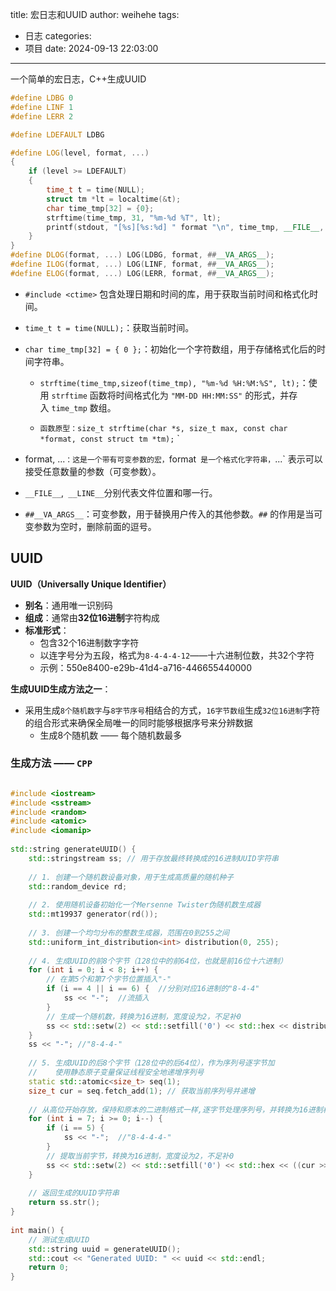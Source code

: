 title: 宏日志和UUID
author: weihehe
tags:
  - 日志
categories:
  - 项目
date: 2024-09-13 22:03:00
---
一个简单的宏日志，C++生成UUID
<!--more-->

```cpp
#define LDBG 0
#define LINF 1
#define LERR 2

#define LDEFAULT LDBG

#define LOG(level, format, ...)                                                                       \
{                                                                                                 \
    if (level >= LDEFAULT)                                                                        \
    {                                                                                             \
        time_t t = time(NULL);                                                                    \
        struct tm *lt = localtime(&t);                                                            \
        char time_tmp[32] = {0};                                                                  \
        strftime(time_tmp, 31, "%m-%d %T", lt);                                                   \
        printf(stdout, "[%s][%s:%d] " format "\n", time_tmp, __FILE__, __LINE__, ##__VA_ARGS__); \
    }                                                                                          \
}
#define DLOG(format, ...) LOG(LDBG, format, ##__VA_ARGS__);
#define ILOG(format, ...) LOG(LINF, format, ##__VA_ARGS__);
#define ELOG(format, ...) LOG(LERR, format, ##__VA_ARGS__);
```


- `#include <ctime>`
包含处理日期和时间的库，用于获取当前时间和格式化时间。

- `time_t t = time(NULL);`：获取当前时间。

- `char time_tmp[32] = { 0 };`：初始化一个字符数组，用于存储格式化后的时间字符串。
	- `strftime(time_tmp,sizeof(time_tmp), "%m-%d %H:%M:%S", lt);`：使用 `strftime` 函数将时间格式化为 `"MM-DD HH:MM:SS"` 的形式，并存入 `time_tmp` 数组。
	
    - `函数原型：size_t strftime(char *s, size_t max, const char *format, const struct tm *tm);`
`

- format, ...`：这是一个带有可变参数的宏，`format` 是一个格式化字符串，`...` 表示可以接受任意数量的参数（可变参数）。

-  `__FILE__`,` __LINE__`分别代表文件位置和哪一行。

- `##__VA_ARGS__`：可变参数，用于替换用户传入的其他参数。`##` 的作用是当可变参数为空时，删除前面的逗号。



## UUID

**UUID（Universally Unique Identifier）**

- **别名**：通用唯一识别码
- **组成**：通常由**32位16进制**字符构成
- **标准形式**：
  - 包含32个16进制数字字符
  - 以连字号分为五段，格式为`8-4-4-4-12`——十六进制位数，共32个字符
  - 示例：550e8400-e29b-41d4-a716-446655440000

**生成UUID生成方法之一**：

- 采用生成`8个随机数字`与`8字节序号`相结合的方式，`16字节数组`⽣成`32位16进制`字符的组合形式来确保全局唯⼀的同时能够根据序号来分辨数据
  - 生成8个随机数 —— 每个随机数最多


### 生成方法 —— `CPP`
```cpp

#include <iostream>  
#include <sstream>  
#include <random>  
#include <atomic>  
#include <iomanip>  
  
std::string generateUUID() {  
    std::stringstream ss; // 用于存放最终转换成的16进制UUID字符串  
  
    // 1. 创建一个随机数设备对象，用于生成高质量的随机种子  
    std::random_device rd;  
  
    // 2. 使用随机设备初始化一个Mersenne Twister伪随机数生成器  
    std::mt19937 generator(rd());  
  
    // 3. 创建一个均匀分布的整数生成器，范围在0到255之间  
    std::uniform_int_distribution<int> distribution(0, 255);  
  
    // 4. 生成UUID的前8个字节（128位中的前64位，也就是前16位十六进制）
    for (int i = 0; i < 8; i++) {  
        // 在第5个和第7个字节位置插入"-"  
        if (i == 4 || i == 6) {  //分别对应16进制的"8-4-4"
            ss << "-";  //流插入
        }  
        // 生成一个随机数，转换为16进制，宽度设为2，不足补0  
        ss << std::setw(2) << std::setfill('0') << std::hex << distribution(generator);  
    }  
    ss << "-"; //"8-4-4-"
  
    // 5. 生成UUID的后8个字节（128位中的后64位），作为序列号逐字节加
    //    使用静态原子变量保证线程安全地递增序列号  
    static std::atomic<size_t> seq(1);  
    size_t cur = seq.fetch_add(1); // 获取当前序列号并递增  
  
    // 从高位开始存放，保持和原本的二进制格式一样,逐字节处理序列号，并转换为16进制格式加入字符串  
    for (int i = 7; i >= 0; i--) {  
        if (i == 5) {  
            ss << "-";  //"8-4-4-4-"
        }  
        // 提取当前字节，转换为16进制，宽度设为2，不足补0  
        ss << std::setw(2) << std::setfill('0') << std::hex << ((cur >> (i * 8)) & 0xFF);  
    }  
  
    // 返回生成的UUID字符串  
    return ss.str();  
}  
  
int main() {  
    // 测试生成UUID  
    std::string uuid = generateUUID();  
    std::cout << "Generated UUID: " << uuid << std::endl;  
    return 0;  
}

```


